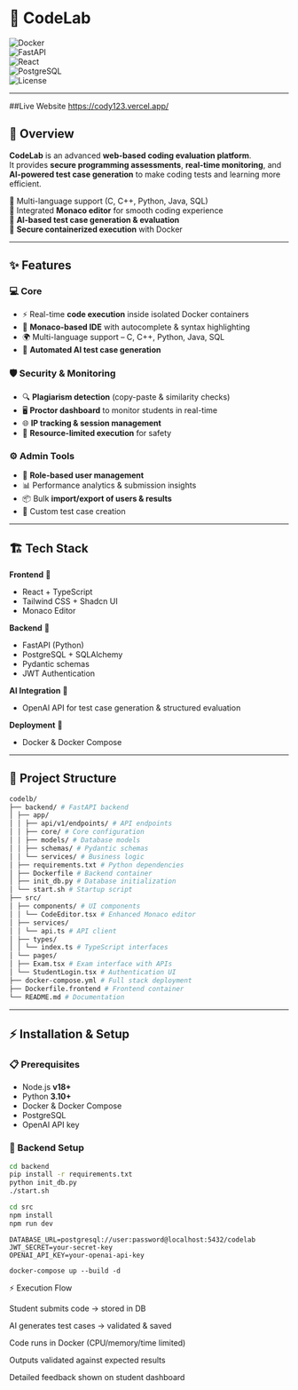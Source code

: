 # 🚀 CodeLab  

![Docker](https://img.shields.io/badge/Docker-Ready-blue?logo=docker)  
![FastAPI](https://img.shields.io/badge/FastAPI-Backend-success?logo=fastapi)  
![React](https://img.shields.io/badge/Frontend-React%20%2B%20TS-61DBFB?logo=react)  
![PostgreSQL](https://img.shields.io/badge/Database-PostgreSQL-336791?logo=postgresql)  
![License](https://img.shields.io/badge/License-MIT-yellow.svg)  

---

##Live Website
https://cody123.vercel.app/

## 🌟 Overview  

**CodeLab** is an advanced **web-based coding evaluation platform**.  
It provides **secure programming assessments**, **real-time monitoring**, and **AI-powered test case generation** to make coding tests and learning more efficient.

🔹 Multi-language support (C, C++, Python, Java, SQL)  
🔹 Integrated **Monaco editor** for smooth coding experience  
🔹 **AI-based test case generation & evaluation**  
🔹 **Secure containerized execution** with Docker  

---

## ✨ Features  

### 💻 Core  
- ⚡ Real-time **code execution** inside isolated Docker containers  
- 📝 **Monaco-based IDE** with autocomplete & syntax highlighting  
- 🌍 Multi-language support – C, C++, Python, Java, SQL  
- 🤖 **Automated AI test case generation**  

### 🛡️ Security & Monitoring  
- 🔍 **Plagiarism detection** (copy-paste & similarity checks)  
- 🖥️ **Proctor dashboard** to monitor students in real-time  
- 🌐 **IP tracking & session management**  
- 🛑 **Resource-limited execution** for safety  

### ⚙️ Admin Tools  
- 👥 **Role-based user management**  
- 📊 Performance analytics & submission insights  
- 📦 Bulk **import/export of users & results**  
- 🎯 Custom test case creation  

---

## 🏗️ Tech Stack  

**Frontend** 🎨  
- React + TypeScript  
- Tailwind CSS + Shadcn UI  
- Monaco Editor  

**Backend** 🔧  
- FastAPI (Python)  
- PostgreSQL + SQLAlchemy  
- Pydantic schemas  
- JWT Authentication  

**AI Integration** 🤖  
- OpenAI API for test case generation & structured evaluation  

**Deployment** 🐳  
- Docker & Docker Compose  

---

## 📂 Project Structure  

```bash
codelb/
├── backend/ # FastAPI backend
│ ├── app/
│ │ ├── api/v1/endpoints/ # API endpoints
│ │ ├── core/ # Core configuration
│ │ ├── models/ # Database models
│ │ ├── schemas/ # Pydantic schemas
│ │ └── services/ # Business logic
│ ├── requirements.txt # Python dependencies
│ ├── Dockerfile # Backend container
│ ├── init_db.py # Database initialization
│ └── start.sh # Startup script
├── src/
│ ├── components/ # UI components
│ │ └── CodeEditor.tsx # Enhanced Monaco editor
│ ├── services/
│ │ └── api.ts # API client
│ ├── types/
│ │ └── index.ts # TypeScript interfaces
│ └── pages/
│ ├── Exam.tsx # Exam interface with APIs
│ └── StudentLogin.tsx # Authentication UI
├── docker-compose.yml # Full stack deployment
├── Dockerfile.frontend # Frontend container
└── README.md # Documentation
```

---

## ⚡ Installation & Setup  

### 📋 Prerequisites  
- Node.js **v18+**  
- Python **3.10+**  
- Docker & Docker Compose  
- PostgreSQL  
- OpenAI API key  

### 🔧 Backend Setup  
```bash
cd backend
pip install -r requirements.txt
python init_db.py
./start.sh

cd src
npm install
npm run dev
```
```
DATABASE_URL=postgresql://user:password@localhost:5432/codelab
JWT_SECRET=your-secret-key
OPENAI_API_KEY=your-openai-api-key
```
```
docker-compose up --build -d
```

⚡ Execution Flow

  Student submits code → stored in DB
  
  AI generates test cases → validated & saved
  
  Code runs in Docker (CPU/memory/time limited)
  
  Outputs validated against expected results
  
  Detailed feedback shown on student dashboard




